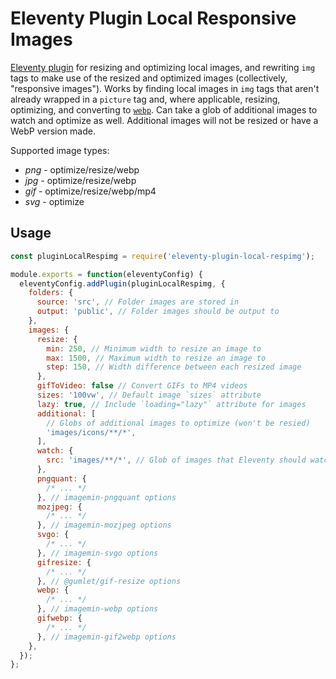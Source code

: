 # Eleventy Plugin Local Responsive Images

[Eleventy plugin](https://www.11ty.dev/docs/plugins/) for resizing and optimizing local images, and rewriting `img` tags to make use of the resized and optimized images (collectively, "responsive images"). Works by finding local images in `img` tags that aren't already wrapped in a `picture` tag and, where applicable, resizing, optimizing, and converting to [`webp`](https://developers.google.com/speed/webp). Can take a glob of additional images to watch and optimize as well. Additional images will not be resized or have a WebP version made.

Supported image types:

- _png_ - optimize/resize/webp
- _jpg_ - optimize/resize/webp
- _gif_ - optimize/resize/webp/mp4
- _svg_ - optimize

## Usage

```js
const pluginLocalRespimg = require('eleventy-plugin-local-respimg');

module.exports = function(eleventyConfig) {
  eleventyConfig.addPlugin(pluginLocalRespimg, {
    folders: {
      source: 'src', // Folder images are stored in
      output: 'public', // Folder images should be output to
    },
    images: {
      resize: {
        min: 250, // Minimum width to resize an image to
        max: 1500, // Maximum width to resize an image to
        step: 150, // Width difference between each resized image
      },
      gifToVideo: false // Convert GIFs to MP4 videos
      sizes: '100vw', // Default image `sizes` attribute
      lazy: true, // Include `loading="lazy"` attribute for images
      additional: [
        // Globs of additional images to optimize (won't be resied)
        'images/icons/**/*',
      ],
      watch: {
        src: 'images/**/*', // Glob of images that Eleventy should watch for changes to
      },
      pngquant: {
        /* ... */
      }, // imagemin-pngquant options
      mozjpeg: {
        /* ... */
      }, // imagemin-mozjpeg options
      svgo: {
        /* ... */
      }, // imagemin-svgo options
      gifresize: {
        /* ... */
      }, // @gumlet/gif-resize options
      webp: {
        /* ... */
      }, // imagemin-webp options
      gifwebp: {
        /* ... */
      }, // imagemin-gif2webp options
    },
  });
};
```
